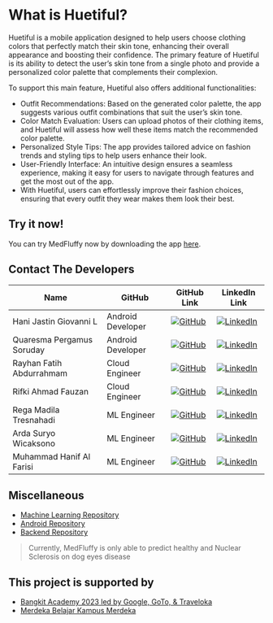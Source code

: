 # What is Huetiful?

Huetiful is a mobile application designed to help users choose clothing colors that perfectly match their skin tone, enhancing their overall appearance and boosting their confidence. The primary feature of Huetiful is its ability to detect the user’s skin tone from a single photo and provide a personalized color palette that complements their complexion.

To support this main feature, Huetiful also offers additional functionalities:

- Outfit Recommendations: Based on the generated color palette, the app suggests various outfit combinations that suit the user’s skin tone.
- Color Match Evaluation: Users can upload photos of their clothing items, and Huetiful will assess how well these items match the recommended color palette.
- Personalized Style Tips: The app provides tailored advice on fashion trends and styling tips to help users enhance their look.
- User-Friendly Interface: An intuitive design ensures a seamless experience, making it easy for users to navigate through features and get the most out of the app.
- With Huetiful, users can effortlessly improve their fashion choices, ensuring that every outfit they wear makes them look their best.

## Try it now!

You can try MedFluffy now by downloading the app [here](https://kampusmerdeka.kemdikbud.go.id/).

## Contact The Developers

| Name                       | GitHub            | GitHub Link                          | LinkedIn Link                      |
|----------------------------|-------------------|--------------------------------------|------------------------------------|
| Hani Jastin Giovanni L     | Android Developer | [![GitHub](https://img.shields.io/badge/GitHub--blue?style=social&logo=github)](https://github.com) | [![LinkedIn](https://img.shields.io/badge/LinkedIn--blue?style=social&logo=linkedin)](https://linkedin.com) |
| Quaresma Pergamus Soruday  | Android Developer | [![GitHub](https://img.shields.io/badge/GitHub--blue?style=social&logo=github)]([https://github.com](https://github.com/03Res)) | [![LinkedIn](https://img.shields.io/badge/LinkedIn--blue?style=social&logo=linkedin)](https://linkedin.com) |
| Rayhan Fatih Abdurrahmam   | Cloud Engineer    | [![GitHub](https://img.shields.io/badge/GitHub--blue?style=social&logo=github)]([https://github.com](https://github.com/rayhanfth)) | [![LinkedIn](https://img.shields.io/badge/LinkedIn--blue?style=social&logo=linkedin)](https://linkedin.com) |
| Rifki Ahmad Fauzan         | Cloud Engineer    | [![GitHub](https://img.shields.io/badge/GitHub--blue?style=social&logo=github)]([https://github.com](https://github.com/lohlohko)) | [![LinkedIn](https://img.shields.io/badge/LinkedIn--blue?style=social&logo=linkedin)](https://linkedin.com) |
| Rega Madila Tresnahadi     | ML Engineer       | [![GitHub](https://img.shields.io/badge/GitHub--blue?style=social&logo=github)]([https://github.com](https://github.com/RegaMadila)) | [![LinkedIn](https://img.shields.io/badge/LinkedIn--blue?style=social&logo=linkedin)](https://linkedin.com) |
| Arda Suryo Wicaksono       | ML Engineer       | [![GitHub](https://img.shields.io/badge/GitHub--blue?style=social&logo=github)]([https://github.com](https://github.com/ardasuryo)) | [![LinkedIn](https://img.shields.io/badge/LinkedIn--blue?style=social&logo=linkedin)](https://linkedin.com) |
| Muhammad Hanif Al Farisi   | ML Engineer       | [![GitHub](https://img.shields.io/badge/GitHub--blue?style=social&logo=github)]([https://github.com](https://github.com/hanifalfarisi01)) | [![LinkedIn](https://img.shields.io/badge/LinkedIn--blue?style=social&logo=linkedin)](https://linkedin.com) |

## Miscellaneous

- [Machine Learning Repository](#)
- [Android Repository](#)
- [Backend Repository](#)

> Currently, MedFluffy is only able to predict healthy and Nuclear Sclerosis on dog eyes disease

## This project is supported by

- [Bangkit Academy 2023 led by Google, GoTo, & Traveloka](#)
- [Merdeka Belajar Kampus Merdeka](#)

<!---
Huetiful/Huetiful is a ✨ special ✨ repository because its `README.md` (this file) appears on your GitHub profile.
You can click the Preview link to take a look at your changes.
--->
